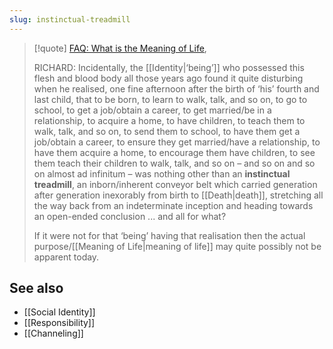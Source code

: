 ```yaml
---
slug: instinctual-treadmill
---
```


> [!quote] [FAQ: What is the Meaning of Life](http://www.actualfreedom.com.au/sundry/frequentquestions/FAQ01a.htm#1),
> 
> RICHARD: Incidentally, the [[Identity|‘being’]] who possessed this flesh and blood body all those years ago found it quite disturbing when he realised, one fine afternoon after the birth of ‘his’ fourth and last child, that to be born, to learn to walk, talk, and so on, to go to school, to get a job/obtain a career, to get married/be in a relationship, to acquire a home, to have children, to teach them to walk, talk, and so on, to send them to school, to have them get a job/obtain a career, to ensure they get married/have a relationship, to have them acquire a home, to encourage them have children, to see them teach their children to walk, talk, and so on – and so on and so on almost ad infinitum – was nothing other than an **instinctual treadmill**, an inborn/inherent conveyor belt which carried generation after generation inexorably from birth to [[Death|death]], stretching all the way back from an indeterminate inception and heading towards an open-ended conclusion ... and all for what?
> 
> If it were not for that ‘being’ having that realisation then the actual purpose/[[Meaning of Life|meaning of life]] may quite possibly not be apparent today.

## See also

- [[Social Identity]]
- [[Responsibility]]
- [[Channeling]]
